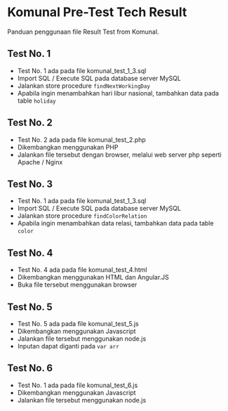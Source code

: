 # Komunal Pre-Test Tech Result
Panduan penggunaan file Result Test from Komunal.

## Test No. 1
- Test No. 1 ada pada file komunal_test_1_3.sql
- Import SQL / Execute SQL pada database server MySQL
- Jalankan store procedure ```findNextWorkingDay```
- Apabila ingin menambahkan hari libur nasional, tambahkan data pada table ```holiday```

## Test No. 2
- Test No. 2 ada pada file komunal_test_2.php
- Dikembangkan menggunakan PHP
- Jalankan file tersebut dengan browser, melalui web server php seperti Apache / Nginx

## Test No. 3
- Test No. 1 ada pada file komunal_test_1_3.sql
- Import SQL / Execute SQL pada database server MySQL
- Jalankan store procedure ```findColorRelation```
- Apabila ingin menambahkan data relasi, tambahkan data pada table ```color```

## Test No. 4
- Test No. 4 ada pada file komunal_test_4.html
- Dikembangkan menggunakan HTML dan Angular.JS
- Buka file tersebut menggunakan browser

## Test No. 5
- Test No. 5 ada pada file komunal_test_5.js
- Dikembangkan menggunakan Javascript
- Jalankan file tersebut menggunakan node.js
- Inputan dapat diganti pada ```var arr```

## Test No. 6
- Test No. 1 ada pada file komunal_test_6.js
- Dikembangkan menggunakan Javascript
- Jalankan file tersebut menggunakan node.js
